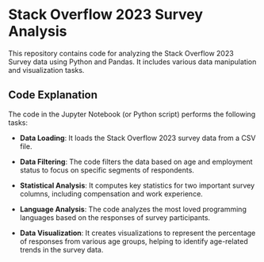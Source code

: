 # Stack Overflow 2023 Survey Analysis

This repository contains code for analyzing the Stack Overflow 2023 Survey data using Python and Pandas. It includes various data manipulation and visualization tasks. 

## Code Explanation

The code in the Jupyter Notebook (or Python script) performs the following tasks:

- **Data Loading**: It loads the Stack Overflow 2023 survey data from a CSV file.

- **Data Filtering**: The code filters the data based on age and employment status to focus on specific segments of respondents.

- **Statistical Analysis**: It computes key statistics for two important survey columns, including compensation and work experience.

- **Language Analysis**: The code analyzes the most loved programming languages based on the responses of survey participants.

- **Data Visualization**: It creates visualizations to represent the percentage of responses from various age groups, helping to identify age-related trends in the survey data.

